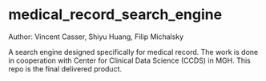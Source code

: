 # medical_record_search_engine

Author: Vincent Casser, Shiyu Huang, Filip Michalsky

A search engine designed specifically for medical record. The work is done in cooperation with Center for Clinical Data Science (CCDS) in MGH. This repo is the final delivered product.
